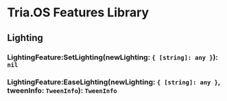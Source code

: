 # Tria.OS Features Library

## Lighting

### LightingFeature:SetLighting(newLighting: `{ [string]: any }`): `nil`

### LightingFeature:EaseLighting(newLighting: `{ [string]: any }`, tweenInfo: `TweenInfo`): `TweenInfo`
